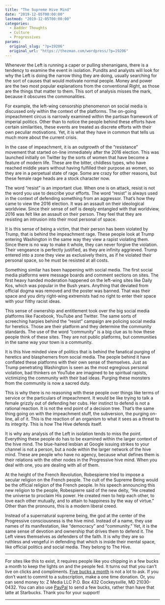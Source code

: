 ```yaml
---
title: "The Supreme Hive Mind"
date: "2019-12-05T00:00:00"
lastmod: "2019-12-05T00:00:00"
categories:
  - Badder Thoughts
  - Culture
  - Progressives
params:
  original_slug: "?p=19206"
  original_url: "https://thezman.com/wordpress/?p=19206"
---
```


Whenever the Left is running a caper or pulling shenanigans, there is a
tendency to examine the event in isolation. Pundits and analysts will
look for why the Left is doing the narrow thing they are doing, usually
searching for the sort of causes that would motivate normal people.
Money and power are the two most popular explanations from the
conventional Right, as those are the things that matter to them. This
sort of analysis misses the mark, because it obscures the commonalities.

For example, the left-wing censorship phenomenon on social media is
discussed only within the context of the platforms. The on-going
impeachment circus is narrowly examined within the partisan framework of
imperial politics. Other than to notice the people behind these efforts
have certain similarities, these events are treated as discrete efforts
with their own peculiar motivations. Yet, it is what they have in common
that tells us much more about the current crisis.

In the case of impeachment, it is an outgrowth of the “resistance”
movement that started on-line immediately after the 2016 election. This
was launched initially on Twitter by the sorts of women that have become
a feature of modern life. These are the bitter, childless types, who
have reached middle years without having fulfilled their purpose as
women, so they are in a perpetual state of rage. Some are crazy for
other reasons, but these female rage heads are a stock character now.

The word “resist” is an important clue. When one is on attack, resist is
not the word you use to describe your efforts. The word “resist” is
always used in the context of defending something from an aggressor.
That’s how they came to view the 2016 election. It was an assault on
their ideological worldview. Since their sense of self is deeply
entangled with that worldview, 2016 was felt like an assault on their
person. They feel that they are resisting an intrusion into their most
personal of space.

It is this sense of being a victim, that their person has been violated
by Trump, that is behind the impeachment rage. These people look at
Trump entering Washington in the same way they view a rapist violating
them. Since there is no way to make it whole, they can never forgive the
violation. Their vengeance is perfectly justified, as they are infinity
aggrieved. Trump entered into a zone they view as exclusively theirs, as
if he violated their personal space, so he must be resisted at all
costs.

Something similar has been happening with social media. The first social
media platforms were message boards and comment sections on sites. The
first heavy handed moderation happened on the left-wing sites like Daily
Kos, which was popular in the Bush years. Anything that deviated from
official dogma was removed and the poster was banned. That was their
space and you dirty right-wing extremists had no right to enter their
space with your filthy racist ideas.

This sense of ownership and entitlement took over the big social media
platforms like Facebook, YouTube and Twitter. The same sorts of
screeching harpies behind the “resist” campaign are policing social
media for heretics. Those are their platform and they determine the
community standards. The use of the word “community” is a big clue as to
how these people think of these sites. They are not public platforms,
but communities in the same way your town is a community.

It is this hive minded view of politics that is behind the fanatical
purging of heretics and blasphemers from social media. The people behind
it have conflated these platforms with their own sense of themselves.
Just as Trump penetrating Washington is seen as the most egregious
personal violation, bad thinkers on YouTube are imagined to be spiritual
rapists, victimizing the community with their bad ideas. Purging these
monsters from the community is now a sacred duty.

This is why there is no reasoning with these people over things like
terms of service or the particulars of impeachment. It would be like
trying to talk a female grizzly out of defending her cubs. Her instinct
to defend is not a rational reaction. It is not the end point of a
decision tree. That’s the same thing going on with the impeachment
stuff, the subversion, the purging on-line, all of it. This is the
reaction of an organism to what it sees as a threat to its integrity.
This is how The Hive defends itself.

It is why any analysis of the Left in isolation tends to miss the point.
Everything these people do has to be examined within the larger context
of the hive mind. The blue-haired lesbian at Google issuing strikes to
your channel is not a person, but a node within the larger network of
the hive mind. These are people who have no agency, because what defines
them is their relations with the other nodes in the Progressive hive
mind. When you deal with one, you are dealing with all of them.

At the height of the French Revolution, Robespierre tried to impose a
secular religion on the French people. The cult of the Supreme Being
would be the official religion of the French people. In his speech
announcing this new religion to the people, Robespierre said of the new
deity, “He created the universe to proclaim His power. He created men to
help each other, to love each other mutually, and to attain to happiness
by the way of virtue.” Other than the pronouns, this is a modern liberal
creed.

Instead of a supernatural supreme being, the god at the center of the
Progressive consciousness is the hive mind. Instead of a name, they use
names of its manifestation, like “democracy” and “community.” Yet, it is
the same sense of devotion and ownership that drives them to defend it.
The Left views themselves as defenders of the faith. It is why they are
so ruthless and vengeful in defending that which is inside their mental
space, like official politics and social media. They belong to The Hive.

------------------------------------------------------------------------

For sites like this to exist, it requires people like you chipping in a
few bucks a month to keep the lights on and the people fed. It turns out
that you can’t live on clicks and compliments.
<a href="https://www.subscribestar.com/the-z-blog"
rel="noopener noreferrer" target="_blank">Five bucks a month</a> is not
a lot to ask. If you don’t want to commit to a subscription, make a one
time donation. Or, you can send money to: Z Media LLC P.O. Box 432
Cockeysville, MD 21030-0432. You can also use <a
href="https://www.paypal.com/cgi-bin/webscr?cmd=_s-xclick&amp;hosted_button_id=UDAS2Q8JYA6CN&amp;source=url"
rel="noopener noreferrer" target="_blank">PayPal</a> to send a few
bucks, rather than have that latte at Starbucks. Thank you for your
support!

------------------------------------------------------------------------
